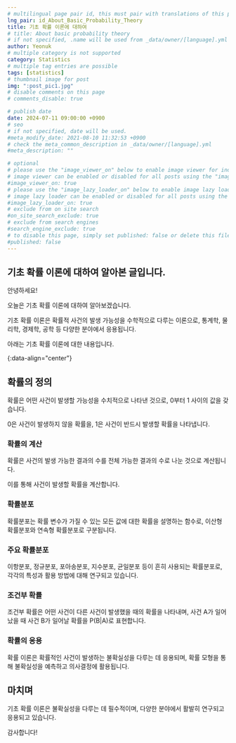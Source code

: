 ```yaml
---
# multilingual page pair id, this must pair with translations of this page. (This name must be unique)
lng_pair: id_About_Basic_Probability_Theory
title: 기초 확률 이론에 대하여
# title: About basic probability theory
# if not specified, .name will be used from _data/owner/[language].yml
author: Yeonuk
# multiple category is not supported
category: Statistics
# multiple tag entries are possible
tags: [statistics]
# thumbnail image for post
img: ":post_pic1.jpg"
# disable comments on this page
# comments_disable: true

# publish date
date: 2024-07-11 09:00:00 +0900
# seo
# if not specified, date will be used.
#meta_modify_date: 2021-08-10 11:32:53 +0900
# check the meta_common_description in _data/owner/[language].yml
#meta_description: ""

# optional
# please use the "image_viewer_on" below to enable image viewer for individual pages or posts (_posts/ or [language]/_posts folders).
# image viewer can be enabled or disabled for all posts using the "image_viewer_posts: true" setting in _data/conf/main.yml.
#image_viewer_on: true
# please use the "image_lazy_loader_on" below to enable image lazy loader for individual pages or posts (_posts/ or [language]/_posts folders).
# image lazy loader can be enabled or disabled for all posts using the "image_lazy_loader_posts: true" setting in _data/conf/main.yml.
#image_lazy_loader_on: true
# exclude from on site search
#on_site_search_exclude: true
# exclude from search engines
#search_engine_exclude: true
# to disable this page, simply set published: false or delete this file
#published: false
---
```


<!-- outline-start -->

## 기초 확률 이론에 대하여 알아본 글입니다.

안녕하세요!

오늘은 기초 확률 이론에 대하여 알아보겠습니다.

기초 확률 이론은 확률적 사건의 발생 가능성을 수학적으로 다루는 이론으로, 통계학, 물리학, 경제학, 공학 등 다양한 분야에서 응용됩니다.

아래는 기초 확률 이론에 대한 내용입니다.

{:data-align="center"}

<!-- outline-end -->

## 확률의 정의

확률은 어떤 사건이 발생할 가능성을 수치적으로 나타낸 것으로, 0부터 1 사이의 값을 갖습니다.

0은 사건이 발생하지 않을 확률을, 1은 사건이 반드시 발생할 확률을 나타냅니다.

### 확률의 계산

확률은 사건의 발생 가능한 결과의 수를 전체 가능한 결과의 수로 나눈 것으로 계산됩니다.

이를 통해 사건이 발생할 확률을 계산합니다.

### 확률분포

확률분포는 확률 변수가 가질 수 있는 모든 값에 대한 확률을 설명하는 함수로, 이산형 확률분포와 연속형 확률분포로 구분됩니다.

### 주요 확률분포

이항분포, 정규분포, 포아송분포, 지수분포, 균일분포 등이 흔히 사용되는 확률분포로, 각각의 특성과 활용 방법에 대해 연구되고 있습니다.

### 조건부 확률

조건부 확률은 어떤 사건이 다른 사건이 발생했을 때의 확률을 나타내며, 사건 A가 일어났을 때 사건 B가 일어날 확률을 P(B|A)로 표현합니다.

### 확률의 응용

확률 이론은 확률적인 사건이 발생하는 불확실성을 다루는 데 응용되며, 확률 모형을 통해 불확실성을 예측하고 의사결정에 활용됩니다.

## 마치며

기초 확률 이론은 불확실성을 다루는 데 필수적이며, 다양한 분야에서 활발히 연구되고 응용되고 있습니다.

감사합니다!
